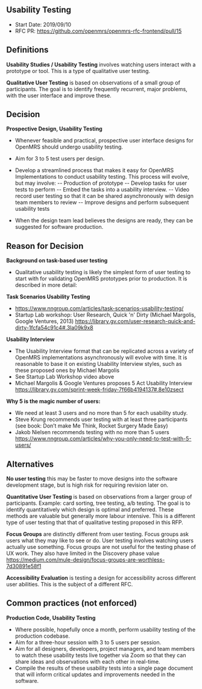 ## Usability Testing
- Start Date: 2019/09/10
- RFC PR: https://github.com/openmrs/openmrs-rfc-frontend/pull/15
	
## Definitions
**Usability Studies / Usability Testing** involves watching users interact with a prototype or tool. This is a type of qualitative user testing.

**Qualitative User Testing** is based on observations of a small group of participants. The goal is to identify frequently recurrent, major problems, with the user interface and improve these.

## Decision
**Prospective Design, Usability Testing**
- Whenever feasible and practical, prospective user interface designs for OpenMRS should undergo usability testing.
- Aim for 3 to 5 test users per design.
- Develop a streamlined process that makes it easy for OpenMRS Implementations to conduct usability testing. This process will evolve, but may involve:
-- Production of prototype
-- Develop tasks for user tests to perform
-- Embed the tasks into a usability interview.
-- Video record user testing so that it can be shared asynchronously with design team members to review
-- Improve designs and perform subsequent usability tests

- When the design team lead believes the designs are ready, they can be suggested for software production.

## Reason for Decision
**Background on task-based user testing**
- Qualitative usability testing is likely the simplest form of user testing to start with for validating OpenMRS prototypes prior to production. It is described in more detail:

**Task Scenarios Usability Testing** 
- https://www.nngroup.com/articles/task-scenarios-usability-testing/
- Startup Lab workshop: User Research, Quick 'n' Dirty (Michael Margolis, Google Ventures, 2013) https://library.gv.com/user-research-quick-and-dirty-1fcfa54c91c4#.3la09k9x8 

**Usability Interview**
- The Usability Interview format that can be replicated across a variety of OpenMRS implementations asynchronously will evolve with time. It is reasonable to base it on existing Usability Interview styles, such as these proposed ones by Michael Margolis
- See Startup Lab Workshop video above
- Michael Margolis & Google Ventures proposes 5 Act Usability Interview https://library.gv.com/sprint-week-friday-7f66b4194137#.8e10zsect

**Why 5 is the magic number of users:**
- We need at least 3 users and no more than 5 for each usability study.
- Steve Krung recommends user testing with at least three participants (see book: Don’t make Me Think, Rocket Surgery Made Easy)
- Jakob Nielsen recommends testing with no more than 5 users https://www.nngroup.com/articles/why-you-only-need-to-test-with-5-users/
	
	
## Alternatives
**No user testing** this may be faster to move designs into the software development stage, but is high risk for requiring revision later on.

**Quantitative User Testing** is based on observations from a larger group of participants. Example: card sorting, tree testing, a/b testing. The goal is to identify quantitatively which design is optimal and preferred. These methods are valuable but generally more labour intensive. This is a different type of user testing that that of qualitative testing proposed in this RFP.

**Focus Groups** are distinctly different from user testing. Focus groups ask users what they may like to see or do. User testing involves watching users actually use something. Focus groups are not useful for the testing phase of UX work. They also have limited in the Discovery phase value https://medium.com/mule-design/focus-groups-are-worthless-7d30891e58f1

**Accessibility Evaluation** is testing a design for accessibility across different user abilities. This is the subject of a different RFC.

## Common practices (not enforced)
	
**Production Code, Usability Testing**
- Where possible, hopefully once a month, perform usability testing of the production codebase.
- Aim for a three-hour session with 3 to 5 users per session.
- Aim for all designers, developers, project managers, and team members to watch these usability tests live together via Zoom so that they can share ideas and observations with each other in real-time.
- Compile the results of these usability tests into a single page document that will inform critical updates and improvements needed in the software.
